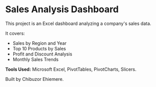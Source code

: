 # Sales Analysis Dashboard

This project is an Excel dashboard analyzing a company's sales data. 

It covers:
- Sales by Region and Year
- Top 10 Products by Sales
- Profit and Discount Analysis
- Monthly Sales Trends

**Tools Used:** Microsoft Excel, PivotTables, PivotCharts, Slicers.

Built by Chibuzor Ehiemere.
